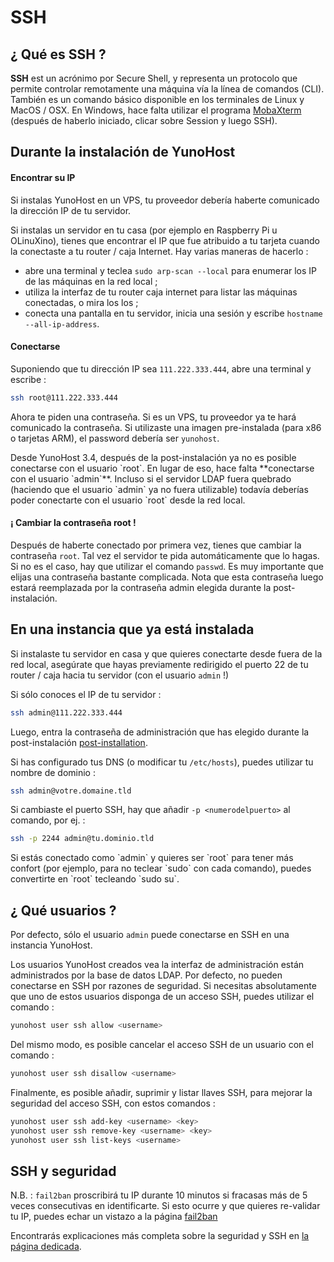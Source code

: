 # SSH

## ¿ Qué es SSH ?

**SSH** est un acrónimo por Secure Shell, y representa un protocolo que permite controlar remotamente una máquina vía la línea de comandos (CLI). También es un comando básico disponible en los terminales de Linux y MacOS / OSX. En Windows, hace falta utilizar el programa [MobaXterm](https://mobaxterm.mobatek.net/download-home-edition.html) (después de haberlo iniciado, clicar sobre Session y luego SSH).

## Durante la instalación de YunoHost

#### Encontrar su IP

Si instalas YunoHost en un VPS, tu proveedor debería haberte comunicado la dirección IP de tu servidor. 

Si instalas un servidor en tu casa (por ejemplo en Raspberry Pi u OLinuXino), tienes que encontrar el IP que fue atribuido a tu tarjeta cuando la conectaste a tu router / caja Internet. Hay varias maneras de hacerlo :

- abre una terminal y teclea `sudo arp-scan --local` para enumerar los IP de las máquinas en la red local ;
- utiliza la interfaz de tu router caja internet para listar las máquinas conectadas, o mira los los ;
- conecta una pantalla en tu servidor, inicia una sesión y escribe `hostname --all-ip-address`.

#### Conectarse

Suponiendo que tu dirección IP sea `111.222.333.444`, abre una terminal y escribe :

```bash
ssh root@111.222.333.444
```

Ahora te piden una contraseña. Si es un VPS, tu proveedor ya te hará comunicado la contraseña. Si utilizaste una imagen pre-instalada (para x86 o tarjetas ARM), el password debería ser `yunohost`.

<div class="alert alert-warning">
Desde YunoHost 3.4, después de la post-instalación ya no es posible conectarse con el usuario `root`. En lugar de eso, hace falta **conectarse con el usuario `admin`**. Incluso si el servidor LDAP fuera quebrado (haciendo que el usuario `admin` ya no fuera utilizable) todavía deberías poder conectarte con el usuario `root` desde la red local.
</div>

#### ¡ Cambiar la contraseña root !

Después de haberte conectado por primera vez, tienes que cambiar la contraseña `root`. Tal vez el servidor te pida automáticamente que lo hagas. Si no es el caso, hay que utilizar el comando `passwd`. Es muy importante que elijas una contraseña bastante complicada. Nota que esta contraseña luego estará reemplazada por la contraseña admin elegida durante la post-instalación.


## En una instancia que ya está instalada

Si instalaste tu servidor en casa y que quieres conectarte desde fuera de la red local, asegúrate que hayas previamente redirigido el puerto 22 de tu router / caja hacia tu servidor (con el usuario `admin` !)

Si sólo conoces el IP de tu servidor :

```bash
ssh admin@111.222.333.444
```

Luego, entra la contraseña de administración que has elegido durante la post-instalación [post-installation](/postinstall).

Si has configurado tus DNS (o modificar tu `/etc/hosts`), puedes utilizar tu nombre de dominio :

```bash
ssh admin@votre.domaine.tld
```

Si cambiaste el puerto SSH, hay que añadir `-p <numerodelpuerto>` al comando, por ej. :

```bash
ssh -p 2244 admin@tu.dominio.tld
```

<div class="alert alert-info">
Si estás conectado como `admin` y quieres ser `root` para tener más confort (por ejemplo, para no teclear `sudo` con cada comando), puedes convertirte en `root` tecleando `sudo su`.
</div>

## ¿ Qué usuarios ?

Por defecto, sólo el usuario `admin` puede conectarse en SSH en una instancia YunoHost.

Los usuarios YunoHost creados vea la interfaz de administración están administrados por la base de datos LDAP. Por defecto, no pueden conectarse en SSH por razones de seguridad. Si necesitas absolutamente que uno de estos usuarios disponga de un acceso SSH, puedes utilizar el comando :
```bash
yunohost user ssh allow <username>
```

Del mismo modo, es posible cancelar el acceso SSH de un usuario con el comando :
```bash
yunohost user ssh disallow <username>
```

Finalmente, es posible añadir, suprimir y listar llaves SSH, para mejorar la seguridad del acceso SSH, con estos comandos :
```bash
yunohost user ssh add-key <username> <key>
yunohost user ssh remove-key <username> <key>
yunohost user ssh list-keys <username>
```

## SSH y seguridad

N.B. : `fail2ban` proscribirá tu IP durante 10 minutos si fracasas más de 5 veces consecutivas en identificarte. Si esto ocurre y que quieres re-validar tu IP, puedes echar un vistazo a la página [fail2ban](/fail2ban)

Encontrarás explicaciones más completa sobre la seguridad y SSH en [la página dedicada](/security).
